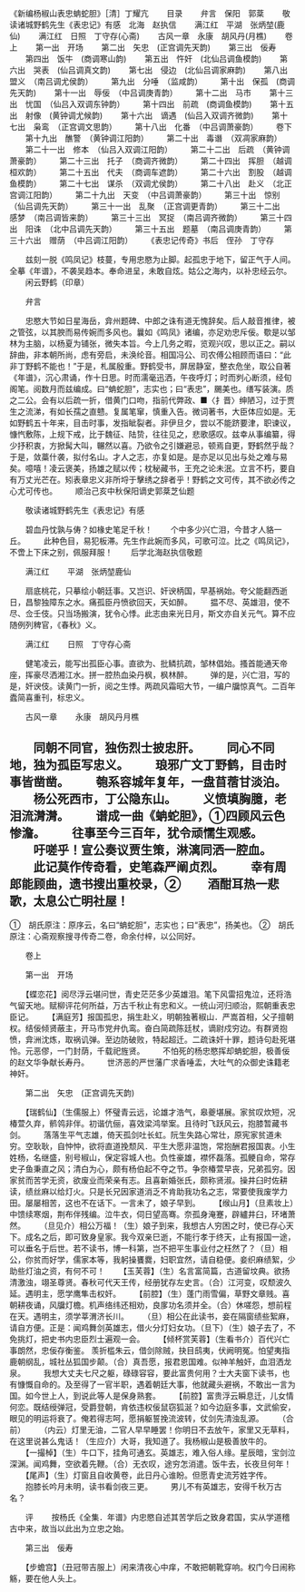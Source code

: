 <!-- { "loadSidebar": true } -->

《新编杨椒山表忠蚺蛇胆》［清］丁耀亢
　　目录
　　弁言　保阳　郭棻
　　敬读诸城野鹤先生《表忠记》有感　北海　赵执信
　　满江红　平湖　张炳堃(鹿仙)
　　满江红　日照　丁守存(心斋)
　　古风一章　永康　胡风丹(月樵)
　　卷上
　　第一出　开场
　　第二出　矢忠　(正宫调先天韵)
　　第三出　佞寿
　　第四出　饭牛　(商调寒山韵)
　　第五出　忤奸　(北仙吕调鱼模韵)
　　第六出　哭表　(仙吕调真文韵)
　　第七出　侵边　(北仙吕调家麻韵)
　　第八出　盟义　（南吕调尤侯韵）
　　第九出　分唾　（监咸韵）
　　第十出　保孤　(商调先天韵)
　　第十一出　辱佞　（中吕调庚青韵）
　　第十二出　马市
　　第十三出　忧国　（仙吕入双调东钟韵）
　　第十四出　前疏　(商调鱼模韵)
　　第十五出　射像　(黄钟调尤候韵)
　　第十六出　谪遇　(仙吕入双调齐微韵)
　　第十七出　枭鸾　（正宫调文思韵）
　　第十八出　化番　（中吕调萧豪韵）
　　卷下
　　第十九出　醮警　（黄钟调江阳韵）
　　第二十出　毒谮　（双凋家麻韵）
　　第二十一出　修本　（仙吕入双调江阳韵）
　　第二十二出　后疏　（黄钟调萧豪韵）
　　第二十三出　托子　（商调齐微韵）
　　第二十四出　挥胆　（越调桓欢韵）
　　第二十五出　代夫　（商调车遮韵）
　　第二十六出　割股　（越调鱼模韵）
　　第二十七出　谋杀　（双调尤侯韵）
　　第二十八出　赴义　（北正宫调江阳韵）
　　第二十九出　天变　（中吕调萧豪韵）
　　第三十出　惊别　（仙吕调先天韵）
　　第三十一出　乱聚　（正宫调更青韵）
　　第三十二出　感梦　（南吕调皆来韵）
　　第三十三出　冥捉　（南吕调齐微韵）
　　第三十四出　阳诛　（北中吕调先天韵）
　　第三十五出　题墓　（南吕调庚青韵）
　　第三十六出　赠荫　（中吕调江阳韵）
　　《表忠记传奇》书后　侄孙　丁守存

　　兹刻一脱《鸣凤记》枝蔓，专用忠愍为止脚。起孤忠于地下，留正气于人间。全摹《年谱》，不袭吴趋本。奉命进呈，未敢自炫。姑公之海内，以补忠经云尔。
　　闲云野鹤（印章）

　　弁言

　　忠愍大节如日星海岳，弇州题碑、中郎之诛有道无愧辞矣。后人敲音推律，被之管弦，以其腴而易传婉而多风也。曩如《鸣凤》诸编，亦足劝忠斥佞。歜是以邹林为主脑，以杨夏为铺张，微失本旨。今上几务之暇，览观兴叹，思以正之。嗣以辞曲，非本朝所尚，虑有旁启，未涣纶音。相国冯公、司农傅公相顾而语曰：“此非丁野鹤不能也！”于是，札属殷重。野鹤受书，屏居静室，整衣危坐，取公自著《年谱》，沉心肃诵，作十日思。时而濡毫迅洒，午夜呼灯；时而刿心断须，经旬阁笔。阅数月而兹编成。曰“蚺蛇胆”，志实也；曰“表忠”，颺美也。缮写装演。质之二公。会有以后疏一折，借黄门口吻，指前代弊政、■〈扌晋〉绅陋习，过于贾生之流涕，有如长孺之直戆。复属笔窜，慎重入告。微词著书，大臣体应如是。无如野鹤五十年来，目击时事，发指眦裂者。非伊旦夕，尝以不能跻要津，职谏议，慷忾敷陈，上规下戒，比于魏征、陆贽，往往见之，悲歌感叹。兹幸从事编纂，得少抒积衷，方掀髯大叫，冁然以喜。乃欲令之引嫌避忌，顿焉自更，野鹤然乎哉？于是，敛藁什袭，拟付名山。才人之志，亦复如是。是亦足以见出与处之难与易矣。噫嘻！凌云褒美，扬雄之赋以传；枕秘藏书，王充之论未泯。立言不朽，要自有万丈光芒在。矧表章忠义非所埒于擊绣之辞者乎！野鹤之文可传，其不欲必传之心尤可传也。
　　顺治己亥中秋保阳谪史郭棻芝仙题

　　敬读诸城野鹤先生《表忠记》有感

　　碧血丹忱孰与俦？如椽史笔足千秋！
　　个中多少兴亡泪，今昔才人貉一丘。
　　此种色目，易犯板滞。先生作此婉而多风，可歌可泣。比之《鸣凤记》，不啻上下床之别，佩服拜服！
　　后学北海赵执信敬题

　　满江红
　　平湖　张炳堃鹿仙

　　扇底桃花，只摹绘小朝廷事。又岂识、奸谀柄国，早基祸始。夸父能翻西逝日，昌黎独障东之水。痛孤臣丹愤欲回天，天如醉。
　　揾不尽、英雄泪，使不尽、佥壬伎。只当场搬演，犹令心悸。此志由来光日月，斯文亦自关元气。算不应随例列稗官，《春秋》义。

　　满江红
　　日照　丁守存心斋

　　健笔凌云，能写出孤臣心事。直欲为、批鳞抗疏，邹林倡始。搔首能通天帝座，挥豪尽洒湘江水。拼一腔热血染丹枫，枫林醉。
　　弹的是，兴亡泪，写的是，奸谀伎。读黄门一折，阅之生悸。两疏风霜昭大节，一编户牖惊真气。二百年蠹简喜重刊，标忠义。

　　古风一章
　　永康　胡风丹月樵

　　同朝不同官，独伤烈士披忠肝。
　　同心不同地，独为孤臣写忠义。
　　琅邪广文丁野鹤，目击时事皆凿凿。
　　匏系容城年复年，一盘苜蓿甘淡泊。
　　杨公死西市，丁公隐东山。
　　义愤填胸臆，老泪流潸潸。
　　谱成一曲《蚺蛇胆》，①四顾风云色惨澹。
　　往事至今三百年，犹令顽懦生观感。
　　吁嗟乎！宣公奏议贾生策，淋漓同洒一腔血。
　　此记莫作传奇看，史笔森严阐贞烈。
　　幸有周郎能顾曲，遗书搜出重校录，②
　　酒酣耳热一悲歌，太息公亡明社屋！
--------------------------------------
①　胡氏原注：原序云，名曰“蚺蛇胆”，志实也；曰“表忠”，扬美也。
②　胡氏原注：心斋观察搜寻传奇二卷，命余付梓，以公同好。

　　卷上

　　第一出　开场

　　【蝶恋花】阅尽浮云堪问世，青史茫茫多少英雄泪。笔下风雷招鬼泣，还将浩气留天地。赋柳评花何所益，万古千秋止有忠和义。一统山河归顺治，熙朝重表忠臣记。
　　【满庭芳】报国孤忠，捐生赴义，明朝独著椒山．严嵩首相，父子擅朝权。结佞倾贤蔽主，开马市党弁仇鸾。奋白简疏陈廷杖，谪尉戍穷边。有群贤抱愤，弇洲沈炼，取祸讥弹。至边防破败，特起超迁。二疏诛奸十罪，题诗句赴死堪怜。元恶僇，一门封荫，千载祀旌贤。
　　不怕死的杨忠愍挥却蚺蛇胆，极善佞的赵文华争献长寿丹。
　　世济恶的严世藩广求香唾盂，大吐气的众御史诛籍老神奸。

　　第二出　矢忠　(正宫调先天韵)

　　【瑞鹤仙】（生儒服上）怀璧青云远，论雄才浩气，皋夔堪展。家贫叹炊短，况椿萱久弃，鹡鸰非伴。初谐伉俪，喜效梁鸿举案。且待时飞跃风云，抱膝暂藏书剑。
　　落落生平气志雄，倚天孤剑吐长虹。阮生失路心常壮，原宪家贫道未穷。空耿耿，自忡忡，欲将直道挽颓风．平生大愿非温饱，常抱酬君报国衷。小生姓杨，名继盛，别号椒山，保定容城人也。负性豪雄，襟怀磊落。孤鲠自命，常存史子鱼秉直之风；清白为心，颇有杨伯起不夺之节。争奈椿萱早丧，兄弟孤穷。因家贫而苦学无资，欲废业而荣亲有志。且喜新婚张氏，颇称贤淑。操井臼时佐耕读，绩丝麻以给灯火。只是长兄因家道消乏不肯助我功名之志，常要使我废学力田。屡屡相苦，这也不在话下。一言未了，娘子早到。
　　【缑山月】（旦素妆上）中馈续寒烟，荆布伴残编。泣牛衣，伺日望高骞。奈孤身淹蹇，辟纑井臼，环堵萧然。
　　（旦见介）相公万福！（生）娘子到来，我想古人穷困之时，使已存心天下。成名之后，即可致身皇家。我今双亲巳逝，不能行孝于终天，止有报国一途，可以垂名于后世。若不读书，博一科第，岂不把平生事业付之枉然了？（旦）相公，你贫而好学，儒家本等，我躬操饔爨，妇职宜然，请自稳便。妾织麻绩絮，少助些灯油之资，有何不可！
　　【玉芙蓉】（生）名言富简篇，古道留坟典。欲扬清激浊，翊圣尊贤。春秋可代天王传，经册犹存左史言。（合）江河变，叹颓波久延。遇明主，愿学鹰隼击权奸。
　　【前腔】（生）蓬门雨雪偏，草野文章贱。喜朝耕夜诵，风牖灯檐。机声络纬还相劝，良扅功名须并全。（合）休嗟怨，想前程在天。遇明主，须学莘渭济长川。
　　（旦）相公在此读书，妾在隔窗绩些絮麻，请自方便。正是：闻鸡舞剑英雄志，借火分灯妇女功。（旦下）（生）娘子去了，不免挑灯，把史书内忠臣烈士遍观一会。
　　【倾杯赏芙蓉】（生看书介）百代兴亡事朗然，忠佞存衡鉴。
羡折槛朱云，借剑除贼，抉目鸱夷，伏阙明冤。怕望夷指鹿朝纲乱，城社丛狐国步颠。（合）真吾愿，报君恩国难。似神羊触奸，血泪洒龙泉。
　　我想大丈夫七尺之躯，碌碌容容，要此富贵何用？士大夫窗下读书，也有慷慨自命的。及至得了一官半职，遇着朝廷大事，他就藏头避祸，不敢出一言为国。如今世上人，到说此等人是保身熟套。
　　【前腔】富贵浮云瞬息迁，儿女情何恋。既结绶弹冠，受爵登朝，肯依违权佞鼠窃狐涎？如今边庭多事，文武偷安，眼见的明运将衰了。俺若得志呵，愿捐躯誓挽流波转，仗剑先清浊乱源。
　　（合前）
　　（内云）灯里无油，二官人早早睡罢！你明日不去放午，家里又无草料，在这里说甚么鬼话！（生应介）大哥，我知道了。我杨椒山是极善放牛的。
　　【一撮棹】（生）牛口下，挂角可通玄。英雄志，难入俗人缘。星辰暗，宝剑泣深渊。闻鸡舞，空欲着先鞭。（合）无衣叹，途穷怎消遣。饭牛去，长夜旦何年！
　　【尾声】（生）灯窗且自收黄卷，此日丹心谁盼。但愿青史流芳姓字传。
　　抱膝长吟月未明，读书看剑夜三更。
　　男儿不有英雄志，安得千秋万古名？

　　评
　　按杨氏《全集．年谱》内忠愍自述其苦学后之致身君国，实从学道稽古中来，故当以此出为立忠之始。

　　第三出　佞寿

　　【步蟾宫】（丑冠带吉服上）闲来清夜心中痒，不敢把朝靴穿响。权门今日闹称觞，要在他人头上。
